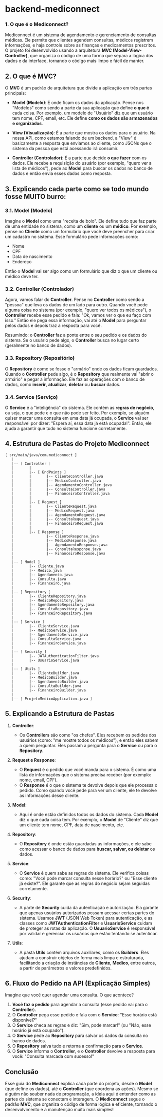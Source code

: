 
# backend-mediconnect

### 1. O que é o Mediconnect?
Mediconnect é um sistema de agendamento e gerenciamento de consultas médicas. Ele permite que clientes agendem consultas, médicos registrem informações, e haja controle sobre as finanças e medicamentos prescritos. O projeto foi desenvolvido usando a arquitetura **MVC (Model-View-Controller)**, que organiza o código de uma forma que separa a lógica dos dados e da interface, tornando o código mais limpo e fácil de manter.

## 2. O que é MVC?
O **MVC** é um padrão de arquitetura que divide a aplicação em três partes principais:
- **Model (Modelo)**: É onde ficam os dados da aplicação. Pense nos "Modelos" como sendo a parte da sua aplicação que define **o que é** cada coisa. Por exemplo, um modelo de "Usuário" diz que um usuário tem nome, CPF, email, etc. Ele define **como os dados são armazenados e organizados**.
  
- **View (Visualização)**: É a parte que mostra os dados para o usuário. Na nossa API, como estamos falando de um backend, a "View" é basicamente a resposta que enviamos ao cliente, como JSONs que o sistema da pessoa que está acessando irá consumir.

- **Controller (Controlador)**: É a parte que decide **o que fazer** com os dados. Ele recebe a requisição do usuário (por exemplo, "quero ver a lista de médicos"), pede ao **Model** para buscar os dados no banco de dados e então envia esses dados como resposta.

## 3. Explicando cada parte como se todo mundo fosse MUITO burro:

### 3.1. Model (Modelo)
Imagine o **Model** como uma "receita de bolo". Ele define tudo que faz parte de uma entidade no sistema, como um **cliente** ou um **médico**. Por exemplo, pense no **Cliente** como um formulário que você deve preencher para criar um cadastro no sistema. Esse formulário pede informações como:
- Nome
- CPF
- Data de nascimento
- Endereço

Então o **Model** vai ser algo como um formulário que diz o que um cliente ou médico deve ter.

### 3.2. Controller (Controlador)
Agora, vamos falar do **Controller**. Pense no **Controller** como sendo a "pessoa" que leva os dados de um lado para outro. Quando você pede alguma coisa no sistema (por exemplo, "quero ver todos os médicos"), o **Controller** recebe esse pedido e fala: "Ok, vamos ver o que eu faço com isso." Então ele pega essa informação, vai até o **Model** para perguntar pelos dados e depois traz a resposta para você.

Resumindo: o **Controller** faz a ponte entre o seu pedido e os dados do sistema. Se o usuário pede algo, o **Controller** busca no lugar certo (geralmente no banco de dados).

### 3.3. Repository (Repositório)
O **Repository** é como se fosse o "armário" onde os dados ficam guardados. Quando o **Controller** pede algo, é o **Repository** que realmente vai "abrir o armário" e pegar a informação. Ele faz as operações com o banco de dados, como **inserir**, **atualizar**, **deletar** ou **buscar** dados.

### 3.4. Service (Serviço)
O **Service** é a "inteligência" do sistema. Ele contém as **regras de negócio**, ou seja, o que pode e o que não pode ser feito. Por exemplo, se alguém quiser marcar uma consulta em uma data já ocupada, o **Service** vai ser responsável por dizer: "Espera aí, essa data já está ocupada!". Então, ele ajuda a garantir que tudo no sistema funcione corretamente.

## 4. Estrutura de Pastas do Projeto Mediconnect

```
[ src/main/java/com.mediconnect ]
   |
   |-- [ Controller ]
   |       |
   |       |-- [ EndPoints ]
   |       |       |-- ClienteController.java
   |       |       |-- MedicoController.java
   |       |       |-- AgendamentoController.java
   |       |       |-- ConsultaController.java
   |       |       |-- FinanceiroController.java
   |       |
   |       |-- [ Request ]
   |       |       |-- ClienteRequest.java
   |       |       |-- MedicoRequest.java
   |       |       |-- AgendamentoRequest.java
   |       |       |-- ConsultaRequest.java
   |       |       |-- FinanceiroRequest.java
   |       |
   |       |-- [ Response ]
   |               |-- ClienteResponse.java
   |               |-- MedicoResponse.java
   |               |-- AgendamentoResponse.java
   |               |-- ConsultaResponse.java
   |               |-- FinanceiroResponse.java
   |
   |-- [ Model ]
   |       |-- Cliente.java
   |       |-- Medico.java
   |       |-- Agendamento.java
   |       |-- Consulta.java
   |       |-- Financeiro.java
   |
   |-- [ Repository ]
   |       |-- ClienteRepository.java
   |       |-- MedicoRepository.java
   |       |-- AgendamentoRepository.java
   |       |-- ConsultaRepository.java
   |       |-- FinanceiroRepository.java
   |
   |-- [ Service ]
   |       |-- ClienteService.java
   |       |-- MedicoService.java
   |       |-- AgendamentoService.java
   |       |-- ConsultaService.java
   |       |-- FinanceiroService.java
   |
   |-- [ Security ]
   |       |-- JWTAuthenticationFilter.java
   |       |-- UsuarioService.java
   |
   |-- [ Utils ]
   |       |-- ClienteBuilder.java
   |       |-- MedicoBuilder.java
   |       |-- AgendamentoBuilder.java
   |       |-- ConsultaBuilder.java
   |       |-- FinanceiroBuilder.java
   |       
   |-- [ ProjetoMedicoApplication.java ]
```

## 5. Explicando a Estrutura de Pastas

1. **Controller**:
    - Os **Controllers** são como "os chefes". Eles recebem os pedidos dos usuários (como: "me mostre todos os médicos"), e então eles sabem a quem perguntar. Eles passam a pergunta para o **Service** ou para o **Repository**.

2. **Request e Response**:
    - O **Request** é o pedido que você manda para o sistema. É como uma lista de informações que o sistema precisa receber (por exemplo: nome, email, CPF). 
    - O **Response** é o que o sistema te devolve depois que ele processa o pedido. Como quando você pede para ver um cliente, ele te devolve as informações desse cliente.

3. **Model**:
    - Aqui é onde estão definidos todos os dados do sistema. Cada **Model** diz o que cada coisa tem. Por exemplo, o **Model** de "Cliente" diz que um cliente tem nome, CPF, data de nascimento, etc.

4. **Repository**:
    - O **Repository** é onde estão guardadas as informações, e ele sabe como acessar o banco de dados para **buscar, salvar, ou deletar** os dados.

5. **Service**:
    - O **Service** é quem sabe as regras do sistema. Ele verifica coisas como: "Você pode marcar consulta nesse horário?" ou "Esse cliente já existe?". Ele garante que as regras do negócio sejam seguidas corretamente.

6. **Security**:
    - A parte de **Security** cuida da autenticação e autorização. Ela garante que apenas usuários autorizados possam acessar certas partes do sistema. Usamos **JWT** (JSON Web Token) para autenticação, e as classes como **JWTAuthenticationFilter** e **UsuarioService** cuidam de proteger as rotas da aplicação. O **UsuarioService** é responsável por validar e gerenciar os usuários que estão tentando se autenticar.

7. **Utils**:
    - A pasta **Utils** contém arquivos auxiliares, como os **Builders**. Eles ajudam a construir objetos de forma mais limpa e estruturada, facilitando a criação de instâncias de **Cliente**, **Medico**, entre outros, a partir de parâmetros e valores predefinidos.

## 6. Fluxo do Pedido na API (Explicação Simples)

Imagine que você quer agendar uma consulta. O que acontece?

1. **Você faz o pedido** para agendar a consulta (esse pedido vai para o **Controller**).
2. O **Controller** pega esse pedido e fala com o **Service**: "Esse horário está disponível?"
3. O **Service** checa as regras e diz: "Sim, pode marcar!" (ou "Não, esse horário já está ocupado").
4. O **Service** pede ao **Repository** para salvar os dados da consulta no banco de dados.
5. O **Repository** salva tudo e retorna a confirmação para o **Service**.
6. O **Service** informa o **Controller**, e o **Controller** devolve a resposta para você: "Consulta marcada com sucesso!"

## Conclusão
Esse guia do **Mediconnect** explica cada parte do projeto, desde o **Model** (que define os dados), até o **Controller** (que coordena as ações). Mesmo se alguém não souber nada de programação, a ideia aqui é entender como as partes do sistema se conectam e interagem. O **Mediconnect** segue o padrão **MVC**, que organiza o código de forma lógica e eficiente, tornando o desenvolvimento e a manutenção muito mais simples!
